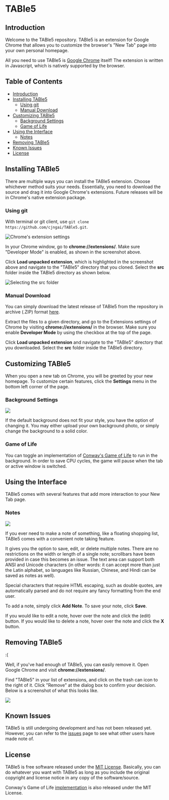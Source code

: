 # TABle5

## Introduction

Welcome to the TABle5 repository.  TABle5 is an extension for Google Chrome that allows you to customize the browser's "New Tab" page into your own personal homepage.

All you need to use TABle5 is [Google Chrome](https://www.google.com/chrome/browser/desktop/index.html) itself! The extension is written in Javascript, which is natively supported by the browser.

## Table of Contents

- [Introduction](#table5)
- [Installing TABle5](#installing-table5)
  - [Using git](#using-git)
  - [Manual Download](#manual-download)
- [Customizing TABle5](#customizing-table5)
  - [Background Settings](#background-settings)
  - [Game of Life](#game-of-life)
- [Using the Interface](#using-the-interface)
  - [Notes](#notes)
- [Removing TABle5](#removing-table5)
- [Known Issues](#known-issues)
- [License](#license)

## Installing TABle5

There are multiple ways you can install the TABle5 extension.  Choose whichever method suits your needs.  Essentially, you need to download the source and drag it into Google Chrome's extensions.  Future releases will be in Chrome's native extension package.

### Using git

With terminal or git client, use `git clone https://github.com/cjngai/TABle5.git`.

![Chrome's extension settings](https://cloud.githubusercontent.com/assets/14128808/11644447/34d4288a-9d1a-11e5-803c-e6c3b8e2c436.png)

In your Chrome window, go to **chrome://extensions/**.  Make sure "Developer Mode" is enabled, as shown in the screenshot above.

Click **Load unpacked extension**, which is highlighted in the screenshot above and navigate to the "TABle5" directory that you cloned.  Select the **src** folder inside the TABle5 directory as shown below.

![Selecting the **src** folder](https://cloud.githubusercontent.com/assets/14128808/11644669/16fa89ce-9d1c-11e5-83b4-ec9d6e7bfde1.png)

### Manual Download

You can simply download the latest release of TABle5 from the repository in archive (.ZIP) format [here](https://github.com/cjngai/TABle5/archive/master.zip).

Extract the files to a given directory, and go to the Extensions settings of Chrome by visiting **chrome://extensions/** in the browser.  Make sure you enable **Developer Mode** by using the checkbox at the top of the page.

Click **Load unpacked extension** and navigate to the "TABle5" directory that you downloaded.  Select the **src** folder inside the TABle5 directory.

## Customizing TABle5

When you open a new tab on Chrome, you will be greeted by your new homepage.  To customize certain features, click the **Settings** menu in the bottom left corner of the page.

### Background Settings

![](https://cloud.githubusercontent.com/assets/14128808/11459085/47d67714-969c-11e5-86ed-5fd002c96ee5.png)

If the default background does not fit your style, you have the option of changing it.
You may either upload your own background photo, or simply change the background to a solid color.

### Game of Life

You can toggle an implementation of [Conway's Game of Life](https://en.wikipedia.org/wiki/Conway's_Game_of_Life) to run in the background.  In order to save CPU cycles, the game will pause when the tab or active window is switched.

## Using the Interface

TABle5 comes with several features that add more interaction to your New Tab page.

### Notes

![](https://cloud.githubusercontent.com/assets/14128808/11510090/d12b6ea4-982f-11e5-8733-075e37cb2ebc.png)

If you ever need to make a note of something, like a floating shopping list, TABle5 comes with a convenient note taking feature.

It gives you the option to save, edit, or delete multiple notes.  There are no restrictions on the width or length of a single note; scrollbars have been provided in case this becomes an issue.  The text area can support both ANSI and Unicode characters (in other words: it can accept more than just the Latin alphabet, so languages like Russian, Chinese, and Hindi can be saved as notes as well).  

Special characters that require HTML escaping, such as double quotes, are automatically parsed and do not require any fancy formatting from the end user.

To add a note, simply click **Add Note**.  To save your note, click **Save**.

If you would like to edit a note, hover over the note and click the (edit) button.  If you would like to delete a note, hover over the note and click the **X** button.

## Removing TABle5

:(

Well, if you've had enough of TABle5, you can easily remove it.  Open Google Chrome and visit **chrome://extensions/**.

Find "TABle5" in your list of extensions, and click on the trash can icon to the right of it.  Click "Remove" at the dialog box to confirm your decision.  Below is a screenshot of what this looks like.

![](https://cloud.githubusercontent.com/assets/14128808/11650499/a12a0c06-9d57-11e5-918f-ab82dde7fd81.png)

## Known Issues

TABle5 is still undergoing development and has not been released yet.  
However, you can refer to the [issues](https://github.com/cjngai/TABle5/issues) page to see what other users have made note of.

## License

TABle5 is free software released under the [MIT License](https://tldrlegal.com/license/mit-license).  Basically, you can do whatever you want with TABle5 as long as you include the original copyright and license notice in any copy of the software/source.

Conway's Game of Life [implementation](https://github.com/nomatteus/conway-game-of-life-js) is also released under the MIT License.


